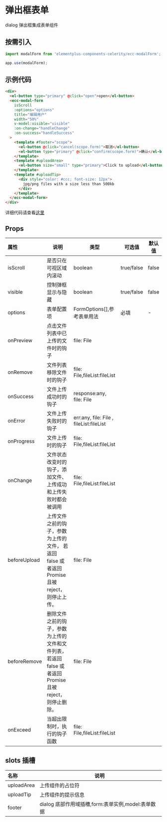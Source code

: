 # 弹出框表单

dialog 弹出框集成表单组件

## 按需引入

```js
import modalForm from 'elementplus-components-celerity/ecc-modalForm';

app.use(modalForm);
```

## 示例代码

```html
<div>
  <el-button type="primary" @click="open">open</el-button>
  <ecc-modal-form
    isScroll
    :options="options"
    title="编辑用户"
    width="50%"
    v-model:visible="visible"
    :on-change="handleChange"
    :on-success="handleSuccess"
  >
    <template #footer="scope">
      <el-button @click="cancel(scope.form)">取消</el-button>
      <el-button type="primary" @click="confirm(scope.form)">确认</el-button>
    </template>
    <template #uploadArea>
      <el-button size="small" type="primary">Click to upload</el-button>
    </template>
    <template #uploadTip>
      <div style="color: #ccc; font-size: 12px">
        jpg/png files with a size less than 500kb
      </div>
    </template>
  </ecc-modal-form>
</div>
```

详细代码请查看[这里](https://github.com/qi-chen-ming/elementplus-components-celerity/blob/main/src/views/ecc-modalForm/index.vue)

## Props

| 属性         | 说明                                                                                                     | 类型                                    | 可选值     | 默认值 |
| :----------- | -------------------------------------------------------------------------------------------------------- | --------------------------------------- | ---------- | ------ |
| isScroll     | 是否只在可视区域内滚动                                                                                   | boolean                                 | true/false | false  |
| visible      | 控制弹框显示与隐藏                                                                                       | boolean                                 | true/false | false  |
| options      | 表单配置项                                                                                               | FormOptions[],参考表单用法              | 必填       | -      |
| onPreview    | 点击文件列表中已上传的文件时的钩子                                                                       | file: File                              |
| onRemove     | 文件列表移除文件时的钩子                                                                                 | file: File,fileList:fileList            |
| onSuccess    | 文件上传成功时的钩子                                                                                     | response:any, file: File                |
| onError      | 文件上传失败时的钩子                                                                                     | err:any, file: File , fileList:fileList |
| onProgress   | 文件上传时的钩子                                                                                         | file: File,fileList:fileList            |
| onChange     | 文件状态改变时的钩子，添加文件、上传成功和上传失败时都会被调用                                           | file: File,fileList:fileList            |
| beforeUpload | 上传文件之前的钩子，参数为上传的文件， 若返回 false 或者返回 Promise 且被 reject，则停止上传。           | file: File                              |
| beforeRemove | 删除文件之前的钩子，参数为上传的文件和文件列表， 若返回 false 或者返回 Promise 且被 reject，则停止删除。 | file: File                              |
| onExceed     | 当超出限制时，执行的钩子函数                                                                             | file: File,fileList:fileList            |

## slots 插槽

| 名称       | 说明                                               |
| :--------- | -------------------------------------------------- |
| uploadArea | 上传组件的占位符                                   |
| uploadTip  | 上传组件的提示信息                                 |
| footer     | dialog 底部作用域插槽,form:表单实例,model:表单数据 |
